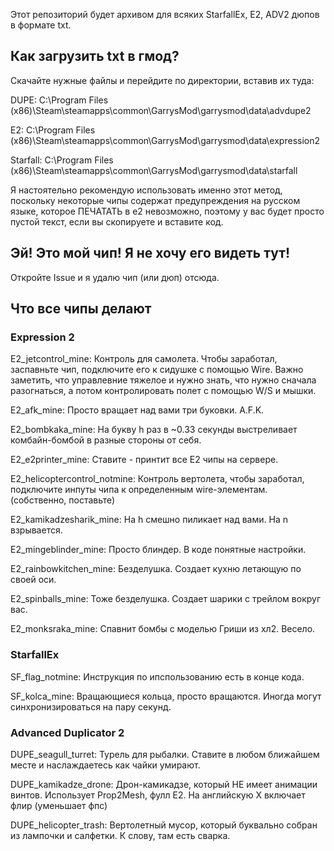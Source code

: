 
Этот репозиторий будет архивом для всяких StarfallEx, E2, ADV2 дюпов в формате txt.

## Как загрузить txt в гмод?

Скачайте нужные файлы и перейдите по директории, вставив их туда:
  
  DUPE: C:\Program Files (x86)\Steam\steamapps\common\GarrysMod\garrysmod\data\advdupe2
  
  E2: C:\Program Files (x86)\Steam\steamapps\common\GarrysMod\garrysmod\data\expression2
  
  Starfall: C:\Program Files (x86)\Steam\steamapps\common\GarrysMod\garrysmod\data\starfall

Я настоятельно рекомендую использовать именно этот метод, поскольку некоторые чипы содержат предупреждения на русском языке, которое ПЕЧАТАТЬ в е2 невозможно, поэтому у вас будет просто пустой текст, если вы скопируете и вставите код.
## Эй! Это мой чип! Я не хочу его видеть тут!

Откройте Issue и я удалю чип (или дюп) отсюда.

## Что все чипы делают 

### Expression 2

E2_jetcontrol_mine: Контроль для самолета. Чтобы заработал, заспавньте чип, подключите его к сидушке с помощью Wire. Важно заметить, что управлевние тяжелое и нужно знать, что нужно сначала разогнаться, а потом контролировать полет с помощью W/S и мышки.

E2_afk_mine: Просто вращает над вами три буковки. A.F.K.

E2_bombkaka_mine: На букву h раз в ~0.33 секунды выстреливает комбайн-бомбой в разные стороны от себя. 

E2_e2printer_mine: Ставите - принтит все Е2 чипы на сервере. 

E2_helicoptercontrol_notmine: Контроль вертолета, чтобы заработал, подключите инпуты чипа к определенным wire-элементам. (собственно, поставьте) 

E2_kamikadzesharik_mine: На h смешно пиликает над вами. На n взрывается. 

E2_mingeblinder_mine: Просто блиндер. В коде понятные настройки.

E2_rainbowkitchen_mine: Безделушка. Создает кухню летающую по своей оси. 

E2_spinballs_mine: Тоже безделушка. Создает шарики с трейлом вокруг вас. 

E2_monksraka_mine: Спавнит бомбы с моделью Гриши из хл2. Весело. 

### StarfallEx

SF_flag_notmine: Инструкция по ипспользованию есть в конце кода. 

SF_kolca_mine: Вращающиеся кольца, просто вращаются. Иногда могут синхронизироваться на пару секунд.

### Advanced Duplicator 2

DUPE_seagull_turret: Турель для рыбалки. Ставите в любом ближайшем месте и наслаждаетесь как чайки умирают.
	
DUPE_kamikadze_drone: Дрон-камикадзе, который НЕ имеет анимации винтов. Использует Prop2Mesh, фулл Е2. На английскую X включает флир (уменьшает фпс)

DUPE_helicopter_trash: Вертолетный мусор, который буквально собран из лампочки и салфетки. К слову, там есть сварка. 
